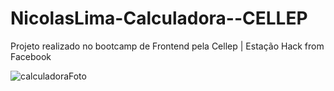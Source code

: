 # NicolasLima-Calculadora--CELLEP
Projeto realizado no bootcamp de Frontend pela Cellep | Estação Hack from Facebook


![calculadoraFoto](https://user-images.githubusercontent.com/91435296/167016776-1a8c734c-7ceb-4fef-a71e-915414a61bd0.PNG)
